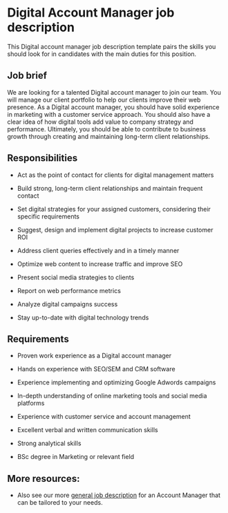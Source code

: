 # Digital Account Manager job description
This Digital account manager job description template pairs the skills you should look for in candidates with the main duties for this position.



## Job brief

We are looking for a talented Digital account manager to join our team. You will manage our client portfolio to help our clients improve their web presence.
As a Digital account manager, you should have solid experience in marketing with a customer service approach. You should also have a clear idea of how digital tools add value to company strategy and performance.
Ultimately, you should be able to contribute to business growth through creating and maintaining long-term client relationships.


## Responsibilities

* Act as the point of contact for clients for digital management matters

* Build strong, long-term client relationships and maintain frequent contact

* Set digital strategies for your assigned customers, considering their specific requirements

* Suggest, design and implement digital projects to increase customer ROI

* Address client queries effectively and in a timely manner

* Optimize web content to increase traffic and improve SEO

* Present social media strategies to clients

* Report on web performance metrics

* Analyze digital campaigns success

* Stay up-to-date with digital technology trends


## Requirements

* Proven work experience as a Digital account manager

* Hands on experience with SEO/SEM and CRM software

* Experience implementing and optimizing Google Adwords campaigns

* In-depth understanding of online marketing tools and social media platforms

* Experience with customer service and account management

* Excellent verbal and written communication skills

* Strong analytical skills

* BSc degree in Marketing or relevant field

## More resources:
* Also see our more <a href="https://resources.workable.com/account-manager-job-description">general job description</a> for an Account Manager that can be tailored to your needs.
